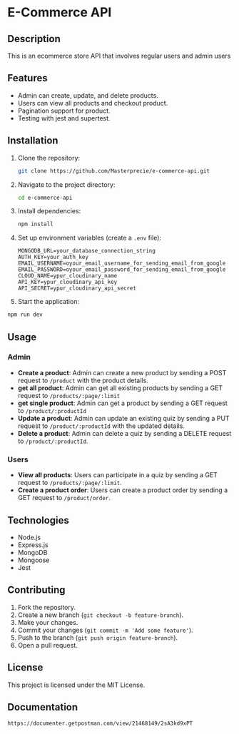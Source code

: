# E-Commerce API

## Description

This is an ecommerce store API that involves regular users and admin users

## Features

- Admin can create, update, and delete products.
- Users can view all products and checkout product.
- Pagination support for product.
- Testing with jest and supertest.

## Installation

1. Clone the repository:
   ```sh
   git clone https://github.com/Masterprecie/e-commerce-api.git
   ```
2. Navigate to the project directory:
   ```sh
   cd e-commerce-api
   ```
3. Install dependencies:
   ```sh
   npm install
   ```
4. Set up environment variables (create a `.env` file):

   ```env
   MONGODB_URL=your_database_connection_string
   AUTH_KEY=your_auth_key
   EMAIL_USERNAME=oyour_email_username_for_sending_email_from_google
   EMAIL_PASSWORD=oyour_email_password_for_sending_email_from_google
   CLOUD_NAME=ypur_cloudinary_name
   API_KEY=ypur_cloudinary_api_key
   API_SECRET=ypur_cloudinary_api_secret

   ```

5. Start the application:

```sh
npm run dev
```

## Usage

### Admin

- **Create a product**: Admin can create a new product by sending a POST request to `/product` with the product details.
- **get all product**: Admin can get all existing products by sending a GET request to `/products/:page/:limit`
- **get single product**: Admin can get a product by sending a GET request to `/product/:productId`
- **Update a product**: Admin can update an existing quiz by sending a PUT request to `/product/:productId` with the updated details.
- **Delete a product**: Admin can delete a quiz by sending a DELETE request to `/product/:productId`.

### Users

- **View all products**: Users can participate in a quiz by sending a GET request to `/products/:page/:limit`.
- **Create a product order**: Users can create a product order by sending a GET request to `/product/order`.

## Technologies

- Node.js
- Express.js
- MongoDB
- Mongoose
- Jest

## Contributing

1. Fork the repository.
2. Create a new branch (`git checkout -b feature-branch`).
3. Make your changes.
4. Commit your changes (`git commit -m 'Add some feature'`).
5. Push to the branch (`git push origin feature-branch`).
6. Open a pull request.

## License

This project is licensed under the MIT License.

## Documentation

```sh
https://documenter.getpostman.com/view/21468149/2sA3kd9xPT
```
